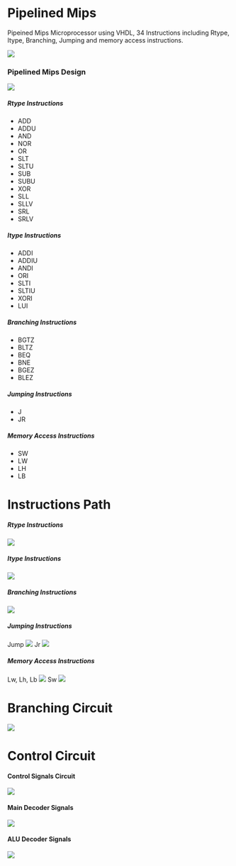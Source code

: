# Pipelined Mips

Pipeined Mips Microprocessor using VHDL, 34 Instructions including Rtype,
Itype, Branching, Jumping and memory access instructions.

![](images/instructions_number.png)

### Pipelined Mips Design

![](images/mips_design.png)

##### Rtype Instructions
  - ADD
  - ADDU
  - AND
  - NOR
  - OR
  - SLT
  - SLTU
  - SUB
  - SUBU
  - XOR
  - SLL
  - SLLV
  - SRL
  - SRLV
  
##### Itype Instructions
   - ADDI
   - ADDIU
   - ANDI
   - ORI
   - SLTI
   - SLTIU
   - XORI
   - LUI
  
##### Branching Instructions
   - BGTZ
   - BLTZ
   - BEQ
   - BNE
   - BGEZ
   - BLEZ
  
##### Jumping Instructions
   - J
   - JR
  
##### Memory Access Instructions
   - SW
   - LW
   - LH
   - LB

# Instructions Path

##### Rtype Instructions
![](images/rtype_instruction.png)

##### Itype Instructions
![](images/itype_instruction.png)

##### Branching Instructions
![](images/branch_instruction.png)

##### Jumping Instructions
Jump
![](images/jump_instruction.png)
Jr
![](images/jr_instruction.png)

##### Memory Access Instructions
Lw, Lh, Lb
![](images/lw_instruction.png)
Sw
![](images/sw_instruction.png)

# Branching Circuit
![](images/branching_circuit.png)

# Control Circuit

#### Control Signals Circuit
![](images/control_signals.png)

#### Main Decoder Signals
![](images/main_decoder_signals.png)

#### ALU Decoder Signals
![](images/alu_decoder_signals.png)

